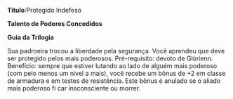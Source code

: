 **Titulo**:Protegido Indefeso

**Talento de Poderes Concedidos**

**Guia da Trilogia**

 Sua padroeira trocou a liberdade pela segurança. Você aprendeu que deve ser protegido pelos mais poderosos. Pré-requisito: devoto de Glórienn. Benefício: sempre que estiver lutando ao lado de alguém mais poderoso (com pelo menos um nível a mais), você recebe um bônus de +2 em classe de armadura e em testes de resistência. Este bônus é anulado se o aliado mais poderoso fi car insconsciente ou morrer.